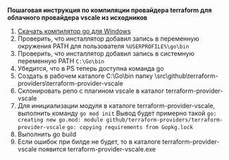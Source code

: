   **Пошаговая инструкция по компиляции провайдера terraform для облачного провайдера vscale из исходников**
1. [Скачать компилятор go для Windows](https://dl.google.com/go/go1.13.8.windows-amd64.msi)
2. Проверить, что инсталлятор добавил запись в переменную окружения PATH для пользователя
`%USERPROFILE%\go\bin `
3. Проверить, что инсталлятор добавил запись в системную переменную PATH
`C:\Go\bin`
4. Убедится, что в PS теперь доступна команда go 
5. Создать в рабочем каталоге C:\Go\bin папку \src\github\terraform-providers\terraform-provider-vscale
6. Склонировать репо с плагином vscale в каталог terraform-provider-vscale 
7. Для инициализации модуля в каталоге terraform-provider-vscale, выполнить команду
`go mod init`
Вывод будет примерно такой 
`go: creating new go.mod: module github/terraform-providers/terraform-provider-vscale`
`go: copying requirements from Gopkg.lock`
8. Выполнить go build
9. Если ошибок при билде не будет, то в каталоге terraform-provider-vscale появится terraform-provider-vscale.exe
